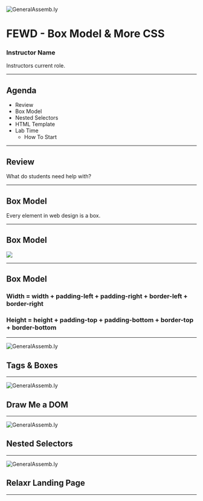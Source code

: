 ![GeneralAssemb.ly](../../img/icons/FEWD_Logo.png)

# FEWD - Box Model & More CSS

### Instructor Name

Instructors current role.

---


## Agenda

*	Review
*	Box Model
*	Nested Selectors
*	HTML Template
*	Lab Time
	*	How To Start	

---

## Review

What do students need help with?

---

## Box Model

Every element in web design is a box. 

---


## Box Model

![](http://www.mandalatv.net/itp/drivebys/css/lib/img/box_model.gif)

---

## Box Model

### Width = width + padding-left + padding-right + border-left + border-right

### Height = height + padding-top + padding-bottom + border-top + border-bottom

---


![GeneralAssemb.ly](../../img/icons/code_along.png)
## Tags & Boxes

---


![GeneralAssemb.ly](../../img/icons/exercise_icon_md.png)
## Draw Me a DOM

---

![GeneralAssemb.ly](../../img/icons/code_along.png)
## Nested Selectors

---


![GeneralAssemb.ly](../../img/icons/exercise_icon_md.png)
## Relaxr Landing Page

---

